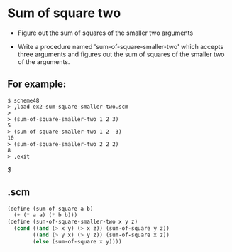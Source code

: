 # Sum of square two
+ Figure out the sum of squares of the smaller two arguments   
* Write a procedure named 'sum-of-square-smaller-two' which accepts three arguments and figures out the sum of squares of the smaller two of the arguments.
## For example:
    $ scheme48  
    > ,load ex2-sum-square-smaller-two.scm  
    >   
    > (sum-of-square-smaller-two 1 2 3)   
    5   
    > (sum-of-square-smaller-two 1 2 -3)   
    10  
    > (sum-of-square-smaller-two 2 2 2)  
    8  
    > ,exit   
$
## .scm   
```scheme
(define (sum-of-square a b)  
  (+ (* a a) (* b b)))  
(define (sun-of-square-smaller-two x y z)  
  (cond ((and (> x y) (> x z)) (sum-of-square y z))  
        ((and (> y x) (> y z)) (sum-of-square x z))  
        (else (sum-of-square x y))))  
```